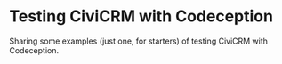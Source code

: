 # Testing CiviCRM with Codeception

Sharing some examples (just one, for starters) of testing CiviCRM with Codeception.
